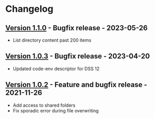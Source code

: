 # Changelog

## [Version 1.1.0](https://github.com/dataiku/dss-plugin-onedrive/releases/tag/v1.1.0) - Bugfix release - 2023-05-26

- List directory content past 200 items

## [Version 1.0.3](https://github.com/dataiku/dss-plugin-onedrive/releases/tag/v1.0.3) - Bugfix release - 2023-04-20

- Updated code-env descriptor for DSS 12

## [Version 1.0.2](https://github.com/dataiku/dss-plugin-onedrive/releases/tag/v1.0.2) - Feature and bugfix release - 2021-11-26

- Add access to shared folders
- Fix sporadic error during file overwriting
